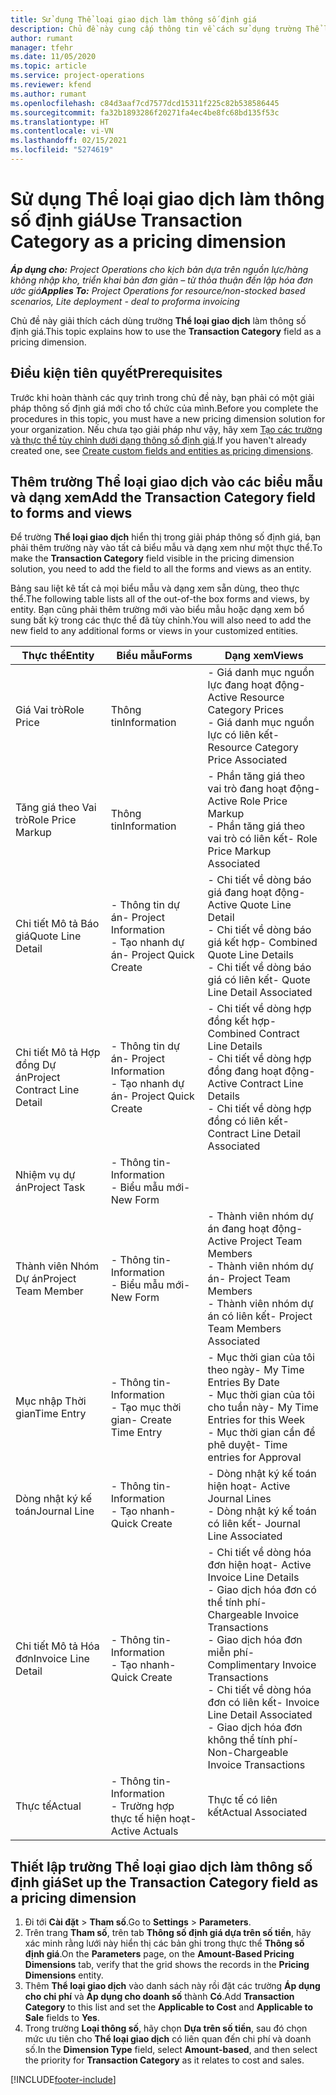 ```yaml
---
title: Sử dụng Thể loại giao dịch làm thông số định giá
description: Chủ đề này cung cấp thông tin về cách sử dụng trường Thể loại giao dịch làm thông số định giá.
author: rumant
manager: tfehr
ms.date: 11/05/2020
ms.topic: article
ms.service: project-operations
ms.reviewer: kfend
ms.author: rumant
ms.openlocfilehash: c84d3aaf7cd7577dcd15311f225c82b538586445
ms.sourcegitcommit: fa32b1893286f20271fa4ec4be8fc68bd135f53c
ms.translationtype: HT
ms.contentlocale: vi-VN
ms.lasthandoff: 02/15/2021
ms.locfileid: "5274619"
---
```

# <a name="use-transaction-category-as-a-pricing-dimension"></a><span data-ttu-id="2052d-103">Sử dụng Thể loại giao dịch làm thông số định giá</span><span class="sxs-lookup"><span data-stu-id="2052d-103">Use Transaction Category as a pricing dimension</span></span>


<span data-ttu-id="2052d-104">_**Áp dụng cho:** Project Operations cho kịch bản dựa trên nguồn lực/hàng không nhập kho, triển khai bản đơn giản – từ thỏa thuận đến lập hóa đơn ước giá_</span><span class="sxs-lookup"><span data-stu-id="2052d-104">_**Applies To:** Project Operations for resource/non-stocked based scenarios, Lite deployment - deal to proforma invoicing_</span></span>


<span data-ttu-id="2052d-105">Chủ đề này giải thích cách dùng trường **Thể loại giao dịch** làm thông số định giá.</span><span class="sxs-lookup"><span data-stu-id="2052d-105">This topic explains how to use the **Transaction Category** field as a pricing dimension.</span></span> 

## <a name="prerequisites"></a><span data-ttu-id="2052d-106">Điều kiện tiên quyết</span><span class="sxs-lookup"><span data-stu-id="2052d-106">Prerequisites</span></span>
<span data-ttu-id="2052d-107">Trước khi hoàn thành các quy trình trong chủ đề này, bạn phải có một giải pháp thông số định giá mới cho tổ chức của mình.</span><span class="sxs-lookup"><span data-stu-id="2052d-107">Before you complete the procedures in this topic, you must have a new pricing dimension solution for your organization.</span></span> <span data-ttu-id="2052d-108">Nếu chưa tạo giải pháp như vậy, hãy xem [Tạo các trường và thực thể tùy chỉnh dưới dạng thông số định giá](create-custom-fields-entities-pricing-dimensions.md).</span><span class="sxs-lookup"><span data-stu-id="2052d-108">If you haven't already created one, see [Create custom fields and entities as pricing dimensions](create-custom-fields-entities-pricing-dimensions.md).</span></span>

## <a name="add-the-transaction-category-field-to-forms-and-views"></a><span data-ttu-id="2052d-109">Thêm trường Thể loại giao dịch vào các biểu mẫu và dạng xem</span><span class="sxs-lookup"><span data-stu-id="2052d-109">Add the Transaction Category field to forms and views</span></span>
<span data-ttu-id="2052d-110">Để trường **Thể loại giao dịch** hiển thị trong giải pháp thông số định giá, bạn phải thêm trường này vào tất cả biểu mẫu và dạng xem như một thực thể.</span><span class="sxs-lookup"><span data-stu-id="2052d-110">To make the **Transaction Category** field visible in the pricing dimension solution, you need to add the field to all the forms and views as an entity.</span></span>

<span data-ttu-id="2052d-111">Bảng sau liệt kê tất cả mọi biểu mẫu và dạng xem sẵn dùng, theo thực thể.</span><span class="sxs-lookup"><span data-stu-id="2052d-111">The following table lists all of the out-of-the box forms and views, by entity.</span></span> <span data-ttu-id="2052d-112">Bạn cũng phải thêm trường mới vào biểu mẫu hoặc dạng xem bổ sung bất kỳ trong các thực thể đã tùy chỉnh.</span><span class="sxs-lookup"><span data-stu-id="2052d-112">You will also need to add the new field to any additional forms or views in your customized entities.</span></span>

|  <span data-ttu-id="2052d-113">Thực thể</span><span class="sxs-lookup"><span data-stu-id="2052d-113">Entity</span></span>        | <span data-ttu-id="2052d-114">Biểu mẫu</span><span class="sxs-lookup"><span data-stu-id="2052d-114">Forms</span></span>     |<span data-ttu-id="2052d-115">Dạng xem</span><span class="sxs-lookup"><span data-stu-id="2052d-115">Views</span></span>        |
| ------------------------------|---------------------------------|----------------------------------|
|  <span data-ttu-id="2052d-116">Giá Vai trò</span><span class="sxs-lookup"><span data-stu-id="2052d-116">Role Price</span></span>| <span data-ttu-id="2052d-117">Thông tin</span><span class="sxs-lookup"><span data-stu-id="2052d-117">Information</span></span> |<span data-ttu-id="2052d-118">- Giá danh mục nguồn lực đang hoạt động</span><span class="sxs-lookup"><span data-stu-id="2052d-118">- Active Resource Category Prices</span></span><br> <span data-ttu-id="2052d-119">- Giá danh mục nguồn lực có liên kết</span><span class="sxs-lookup"><span data-stu-id="2052d-119">- Resource Category Price Associated</span></span> |
|  <span data-ttu-id="2052d-120">Tăng giá theo Vai trò</span><span class="sxs-lookup"><span data-stu-id="2052d-120">Role Price Markup</span></span>| <span data-ttu-id="2052d-121">Thông tin</span><span class="sxs-lookup"><span data-stu-id="2052d-121">Information</span></span>|<span data-ttu-id="2052d-122">- Phần tăng giá theo vai trò đang hoạt động</span><span class="sxs-lookup"><span data-stu-id="2052d-122">- Active Role Price Markup</span></span><br><span data-ttu-id="2052d-123">- Phần tăng giá theo vai trò có liên kết</span><span class="sxs-lookup"><span data-stu-id="2052d-123">- Role Price Markup Associated</span></span> |
|  <span data-ttu-id="2052d-124">Chi tiết Mô tả Báo giá</span><span class="sxs-lookup"><span data-stu-id="2052d-124">Quote Line Detail</span></span>|<span data-ttu-id="2052d-125">- Thông tin dự án</span><span class="sxs-lookup"><span data-stu-id="2052d-125">- Project Information</span></span><br><span data-ttu-id="2052d-126">- Tạo nhanh dự án</span><span class="sxs-lookup"><span data-stu-id="2052d-126">- Project Quick Create</span></span>| <span data-ttu-id="2052d-127">- Chi tiết về dòng báo giá đang hoạt động</span><span class="sxs-lookup"><span data-stu-id="2052d-127">- Active Quote Line Detail</span></span><br><span data-ttu-id="2052d-128">- Chi tiết về dòng báo giá kết hợp</span><span class="sxs-lookup"><span data-stu-id="2052d-128">- Combined Quote Line Details</span></span><br><span data-ttu-id="2052d-129">- Chi tiết về dòng báo giá có liên kết</span><span class="sxs-lookup"><span data-stu-id="2052d-129">- Quote Line Detail Associated</span></span> |
|  <span data-ttu-id="2052d-130">Chi tiết Mô tả Hợp đồng Dự án</span><span class="sxs-lookup"><span data-stu-id="2052d-130">Project Contract Line Detail</span></span>|<span data-ttu-id="2052d-131">- Thông tin dự án</span><span class="sxs-lookup"><span data-stu-id="2052d-131">- Project Information</span></span><br><span data-ttu-id="2052d-132">- Tạo nhanh dự án</span><span class="sxs-lookup"><span data-stu-id="2052d-132">- Project Quick Create</span></span>|<span data-ttu-id="2052d-133">- Chi tiết về dòng hợp đồng kết hợp</span><span class="sxs-lookup"><span data-stu-id="2052d-133">- Combined Contract Line Details</span></span><br><span data-ttu-id="2052d-134">- Chi tiết về dòng hợp đồng đang hoạt động</span><span class="sxs-lookup"><span data-stu-id="2052d-134">- Active Contract Line Details</span></span><br><span data-ttu-id="2052d-135">- Chi tiết về dòng hợp đồng có liên kết</span><span class="sxs-lookup"><span data-stu-id="2052d-135">- Contract Line Detail Associated</span></span> |
|  <span data-ttu-id="2052d-136">Nhiệm vụ dự án</span><span class="sxs-lookup"><span data-stu-id="2052d-136">Project Task</span></span>|<span data-ttu-id="2052d-137">- Thông tin</span><span class="sxs-lookup"><span data-stu-id="2052d-137">- Information</span></span><br><span data-ttu-id="2052d-138">- Biểu mẫu mới</span><span class="sxs-lookup"><span data-stu-id="2052d-138">- New Form</span></span>| &nbsp; |
|  <span data-ttu-id="2052d-139">Thành viên Nhóm Dự án</span><span class="sxs-lookup"><span data-stu-id="2052d-139">Project Team Member</span></span>|<span data-ttu-id="2052d-140">- Thông tin</span><span class="sxs-lookup"><span data-stu-id="2052d-140">- Information</span></span><br><span data-ttu-id="2052d-141">- Biểu mẫu mới</span><span class="sxs-lookup"><span data-stu-id="2052d-141">- New Form</span></span>|<span data-ttu-id="2052d-142">- Thành viên nhóm dự án đang hoạt động</span><span class="sxs-lookup"><span data-stu-id="2052d-142">- Active Project Team Members</span></span><br><span data-ttu-id="2052d-143">- Thành viên nhóm dự án</span><span class="sxs-lookup"><span data-stu-id="2052d-143">- Project Team Members</span></span><br><span data-ttu-id="2052d-144">- Thành viên nhóm dự án có liên kết</span><span class="sxs-lookup"><span data-stu-id="2052d-144">- Project Team Members Associated</span></span> |
|  <span data-ttu-id="2052d-145">Mục nhập Thời gian</span><span class="sxs-lookup"><span data-stu-id="2052d-145">Time Entry</span></span>|<span data-ttu-id="2052d-146">- Thông tin</span><span class="sxs-lookup"><span data-stu-id="2052d-146">- Information</span></span><br><span data-ttu-id="2052d-147">- Tạo mục thời gian</span><span class="sxs-lookup"><span data-stu-id="2052d-147">- Create Time Entry</span></span>|<span data-ttu-id="2052d-148">- Mục thời gian của tôi theo ngày</span><span class="sxs-lookup"><span data-stu-id="2052d-148">- My Time Entries By Date</span></span><br><span data-ttu-id="2052d-149">- Mục thời gian của tôi cho tuần này</span><span class="sxs-lookup"><span data-stu-id="2052d-149">- My Time Entries for this Week</span></span><br><span data-ttu-id="2052d-150">- Mục thời gian cần để phê duyệt</span><span class="sxs-lookup"><span data-stu-id="2052d-150">- Time entries for Approval</span></span>|
|  <span data-ttu-id="2052d-151">Dòng nhật ký kế toán</span><span class="sxs-lookup"><span data-stu-id="2052d-151">Journal Line</span></span>|<span data-ttu-id="2052d-152">- Thông tin</span><span class="sxs-lookup"><span data-stu-id="2052d-152">- Information</span></span><br><span data-ttu-id="2052d-153">- Tạo nhanh</span><span class="sxs-lookup"><span data-stu-id="2052d-153">- Quick Create</span></span>|<span data-ttu-id="2052d-154">- Dòng nhật ký kế toán hiện hoạt</span><span class="sxs-lookup"><span data-stu-id="2052d-154">- Active Journal Lines</span></span><br><span data-ttu-id="2052d-155">- Dòng nhật ký kế toán có liên kết</span><span class="sxs-lookup"><span data-stu-id="2052d-155">- Journal Line Associated</span></span>|
|  <span data-ttu-id="2052d-156">Chi tiết Mô tả Hóa đơn</span><span class="sxs-lookup"><span data-stu-id="2052d-156">Invoice Line Detail</span></span>|<span data-ttu-id="2052d-157">- Thông tin</span><span class="sxs-lookup"><span data-stu-id="2052d-157">- Information</span></span><br><span data-ttu-id="2052d-158">- Tạo nhanh</span><span class="sxs-lookup"><span data-stu-id="2052d-158">- Quick Create</span></span>|<span data-ttu-id="2052d-159">- Chi tiết về dòng hóa đơn hiện hoạt</span><span class="sxs-lookup"><span data-stu-id="2052d-159">- Active Invoice Line Details</span></span><br><span data-ttu-id="2052d-160">- Giao dịch hóa đơn có thể tính phí</span><span class="sxs-lookup"><span data-stu-id="2052d-160">- Chargeable Invoice Transactions</span></span><br><span data-ttu-id="2052d-161">- Giao dịch hóa đơn miễn phí</span><span class="sxs-lookup"><span data-stu-id="2052d-161">- Complimentary Invoice Transactions</span></span><br><span data-ttu-id="2052d-162">- Chi tiết về dòng hóa đơn có liên kết</span><span class="sxs-lookup"><span data-stu-id="2052d-162">- Invoice Line Detail Associated</span></span> <br><span data-ttu-id="2052d-163">- Giao dịch hóa đơn không thể tính phí</span><span class="sxs-lookup"><span data-stu-id="2052d-163">- Non-Chargeable Invoice Transactions</span></span>|
|  <span data-ttu-id="2052d-164">Thực tế</span><span class="sxs-lookup"><span data-stu-id="2052d-164">Actual</span></span>|<span data-ttu-id="2052d-165">- Thông tin</span><span class="sxs-lookup"><span data-stu-id="2052d-165">- Information</span></span><br><span data-ttu-id="2052d-166">- Trường hợp thực tế hiện hoạt</span><span class="sxs-lookup"><span data-stu-id="2052d-166">- Active Actuals</span></span>| <span data-ttu-id="2052d-167">Thực tế có liên kết</span><span class="sxs-lookup"><span data-stu-id="2052d-167">Actual Associated</span></span> |

## <a name="set-up-the-transaction-category-field-as-a-pricing-dimension"></a><span data-ttu-id="2052d-168">Thiết lập trường Thể loại giao dịch làm thông số định giá</span><span class="sxs-lookup"><span data-stu-id="2052d-168">Set up the Transaction Category field as a pricing dimension</span></span>

1. <span data-ttu-id="2052d-169">Đi tới **Cài đặt** > **Tham số**.</span><span class="sxs-lookup"><span data-stu-id="2052d-169">Go to **Settings** > **Parameters**.</span></span> 
2. <span data-ttu-id="2052d-170">Trên trang **Tham số**, trên tab **Thông số định giá dựa trên số tiền**, hãy xác minh rằng lưới này hiển thị các bản ghi trong thực thể **Thông số định giá**.</span><span class="sxs-lookup"><span data-stu-id="2052d-170">On the **Parameters** page, on the **Amount-Based Pricing Dimensions** tab, verify that the grid shows the records in the **Pricing Dimensions** entity.</span></span>
3. <span data-ttu-id="2052d-171">Thêm **Thể loại giao dịch** vào danh sách này rồi đặt các trường **Áp dụng cho chi phí** và **Áp dụng cho doanh số** thành **Có**.</span><span class="sxs-lookup"><span data-stu-id="2052d-171">Add **Transaction Category** to this list and set the **Applicable to Cost** and **Applicable to Sale** fields to **Yes**.</span></span>
4. <span data-ttu-id="2052d-172">Trong trường **Loại thông số**, hãy chọn **Dựa trên số tiền**, sau đó chọn mức ưu tiên cho **Thể loại giao dịch** có liên quan đến chi phí và doanh số.</span><span class="sxs-lookup"><span data-stu-id="2052d-172">In the **Dimension Type** field, select **Amount-based**, and then select the priority for **Transaction Category** as it relates to cost and sales.</span></span>


[!INCLUDE[footer-include](../includes/footer-banner.md)]